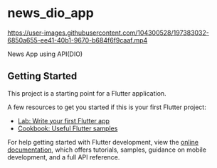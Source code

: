 # news_dio_app

https://user-images.githubusercontent.com/104300528/197383032-6850a655-ee41-40b1-9670-b684f6f9caaf.mp4

News App using API(DIO)

## Getting Started

This project is a starting point for a Flutter application.

A few resources to get you started if this is your first Flutter project:

- [Lab: Write your first Flutter app](https://docs.flutter.dev/get-started/codelab)
- [Cookbook: Useful Flutter samples](https://docs.flutter.dev/cookbook)

For help getting started with Flutter development, view the
[online documentation](https://docs.flutter.dev/), which offers tutorials,
samples, guidance on mobile development, and a full API reference.
